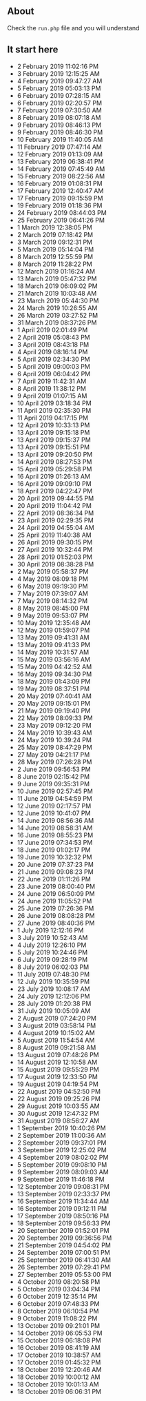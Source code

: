 ## About
Check the `run.php` file and you will understand

## It start here
- 2 February 2019 11:02:16 PM
- 3 February 2019 12:15:25 AM
- 4 February 2019 09:47:27 AM
- 5 February 2019 05:03:13 PM
- 6 February 2019 07:28:15 AM
- 6 February 2019 02:20:57 PM
- 7 February 2019 07:30:50 AM
- 8 February 2019 08:07:18 AM
- 9 February 2019 08:46:13 PM
- 9 February 2019 08:46:30 PM
- 10 February 2019 11:40:05 AM
- 11 February 2019 07:47:14 AM
- 12 February 2019 01:13:09 AM
- 13 February 2019 06:38:41 PM
- 14 February 2019 07:45:49 AM
- 15 February 2019 08:22:56 AM
- 16 February 2019 01:08:31 PM
- 17 February 2019 12:40:47 AM
- 17 February 2019 09:15:59 PM
- 19 February 2019 01:18:36 PM
- 24 February 2019 08:44:03 PM
- 25 February 2019 06:41:26 PM
- 1 March 2019 12:38:05 PM
- 2 March 2019 07:18:42 PM
- 3 March 2019 09:12:31 PM
- 5 March 2019 05:14:04 PM
- 8 March 2019 12:55:59 PM
- 8 March 2019 11:28:22 PM
- 12 March 2019 01:16:24 AM
- 13 March 2019 05:47:32 PM
- 18 March 2019 06:09:02 PM
- 21 March 2019 10:03:48 AM
- 23 March 2019 05:44:30 PM
- 24 March 2019 10:26:55 AM
- 26 March 2019 03:27:52 PM
- 31 March 2019 08:37:26 PM
- 1 April 2019 02:01:49 PM
- 2 April 2019 05:08:43 PM
- 3 April 2019 08:43:18 PM
- 4 April 2019 08:16:14 PM
- 5 April 2019 02:34:30 PM
- 5 April 2019 09:00:03 PM
- 6 April 2019 06:04:42 PM
- 7 April 2019 11:42:31 AM
- 8 April 2019 11:38:12 PM
- 9 April 2019 01:07:15 AM
- 10 April 2019 03:18:34 PM
- 11 April 2019 02:35:30 PM
- 11 April 2019 04:17:15 PM
- 12 April 2019 10:33:13 PM
- 13 April 2019 09:15:18 PM
- 13 April 2019 09:15:37 PM
- 13 April 2019 09:15:51 PM
- 13 April 2019 09:20:50 PM
- 14 April 2019 08:27:53 PM
- 15 April 2019 05:29:58 PM
- 16 April 2019 01:26:13 AM
- 16 April 2019 09:09:10 PM
- 18 April 2019 04:22:47 PM
- 20 April 2019 09:44:55 PM
- 20 April 2019 11:04:42 PM
- 22 April 2019 08:36:34 PM
- 23 April 2019 02:29:35 PM
- 24 April 2019 04:55:04 AM
- 25 April 2019 11:40:38 AM
- 26 April 2019 09:30:15 PM
- 27 April 2019 10:32:44 PM
- 28 April 2019 01:52:03 PM
- 30 April 2019 08:38:28 PM
- 2 May 2019 05:58:37 PM
- 4 May 2019 08:09:18 PM
- 6 May 2019 09:19:30 PM
- 7 May 2019 07:39:07 AM
- 7 May 2019 08:14:32 PM
- 8 May 2019 08:45:00 PM
- 9 May 2019 09:53:07 PM
- 10 May 2019 12:35:48 AM
- 12 May 2019 01:59:07 PM
- 13 May 2019 09:41:31 AM
- 13 May 2019 09:41:33 PM
- 14 May 2019 10:31:57 AM
- 15 May 2019 03:56:16 AM
- 15 May 2019 04:42:52 AM
- 16 May 2019 09:34:30 PM
- 18 May 2019 01:43:09 PM
- 19 May 2019 08:37:51 PM
- 20 May 2019 07:40:41 AM
- 20 May 2019 09:15:01 PM
- 21 May 2019 09:19:40 PM
- 22 May 2019 08:09:33 PM
- 23 May 2019 09:12:20 PM
- 24 May 2019 10:39:43 AM
- 24 May 2019 10:39:24 PM
- 25 May 2019 08:47:29 PM
- 27 May 2019 04:21:17 PM
- 28 May 2019 07:26:28 PM
- 2 June 2019 09:56:53 PM
- 8 June 2019 02:15:42 PM
- 9 June 2019 09:35:31 PM
- 10 June 2019 02:57:45 PM
- 11 June 2019 04:54:59 PM
- 12 June 2019 02:17:57 PM
- 12 June 2019 10:41:07 PM
- 14 June 2019 08:56:36 AM
- 14 June 2019 08:58:31 AM
- 16 June 2019 08:55:23 PM
- 17 June 2019 07:34:53 PM
- 18 June 2019 01:02:17 PM
- 19 June 2019 10:32:32 PM
- 20 June 2019 07:37:23 PM
- 21 June 2019 09:08:23 PM
- 22 June 2019 01:11:26 PM
- 23 June 2019 08:00:40 PM
- 24 June 2019 06:50:09 PM
- 24 June 2019 11:05:52 PM
- 25 June 2019 07:26:36 PM
- 26 June 2019 08:08:28 PM
- 27 June 2019 08:40:36 PM
- 1 July 2019 12:12:16 PM
- 3 July 2019 10:52:43 AM
- 4 July 2019 12:26:10 PM
- 5 July 2019 10:24:46 PM
- 6 July 2019 09:28:19 PM
- 8 July 2019 06:02:03 PM
- 11 July 2019 07:48:30 PM
- 12 July 2019 10:35:59 PM
- 23 July 2019 10:08:17 AM
- 24 July 2019 12:12:06 PM
- 28 July 2019 01:20:38 PM
- 31 July 2019 10:05:09 AM
- 2 August 2019 07:24:20 PM
- 3 August 2019 03:58:14 PM
- 4 August 2019 10:15:02 AM
- 5 August 2019 11:54:54 AM
- 8 August 2019 09:21:58 AM
- 13 August 2019 07:48:26 PM
- 14 August 2019 12:10:58 AM
- 15 August 2019 09:55:29 PM
- 17 August 2019 12:33:50 PM
- 19 August 2019 04:19:54 PM
- 22 August 2019 04:52:50 PM
- 22 August 2019 09:25:26 PM
- 29 August 2019 10:03:55 AM
- 30 August 2019 12:47:32 PM
- 31 August 2019 08:56:27 AM
- 1 September 2019 10:40:26 PM
- 2 September 2019 11:00:36 AM
- 2 September 2019 09:37:01 PM
- 3 September 2019 12:25:02 PM
- 4 September 2019 08:02:02 PM
- 5 September 2019 09:08:10 PM
- 9 September 2019 08:09:03 AM
- 9 September 2019 11:46:18 PM
- 12 September 2019 09:08:31 PM
- 13 September 2019 02:33:37 PM
- 16 September 2019 11:34:44 AM
- 16 September 2019 09:12:11 PM
- 17 September 2019 08:50:16 PM
- 18 September 2019 09:56:33 PM
- 20 September 2019 01:52:01 PM
- 20 September 2019 09:36:56 PM
- 21 September 2019 04:54:02 PM
- 24 September 2019 07:00:51 PM
- 25 September 2019 06:41:30 AM
- 26 September 2019 07:29:41 PM
- 27 September 2019 05:53:00 PM
- 4 October 2019 08:20:58 PM
- 5 October 2019 03:04:34 PM
- 6 October 2019 12:35:14 PM
- 6 October 2019 07:48:33 PM
- 8 October 2019 06:10:54 PM
- 9 October 2019 11:08:22 PM
- 13 October 2019 09:21:01 PM
- 14 October 2019 06:05:53 PM
- 15 October 2019 06:18:08 PM
- 16 October 2019 08:41:19 AM
- 17 October 2019 10:38:57 AM
- 17 October 2019 01:45:32 PM
- 18 October 2019 12:20:46 AM
- 18 October 2019 10:00:12 AM
- 18 October 2019 10:01:13 AM
- 18 October 2019 06:06:31 PM

